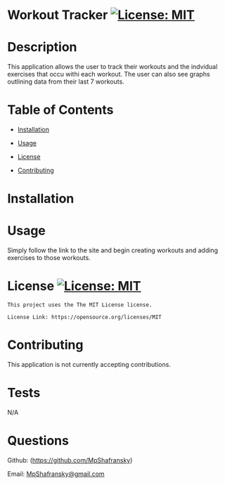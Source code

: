 # Workout Tracker [![License: MIT](https://img.shields.io/badge/License-MIT-yellow.svg)](https://opensource.org/licenses/MIT)

# Description
This application allows the user to track their workouts and the indvidual exercises that occu withi each workout. The user can also see graphs outlining data from their last 7 workouts.

# Table of Contents
- [Installation](#installation)

- [Usage](#usage)

- [License](#license)

- [Contributing](#contributing)

# Installation


# Usage
Simply follow the link to the site and begin creating workouts and adding exercises to those workouts.

# License [![License: MIT](https://img.shields.io/badge/License-MIT-yellow.svg)](https://opensource.org/licenses/MIT)
    This project uses the The MIT License license.
    
    License Link: https://opensource.org/licenses/MIT

# Contributing
This application is not currently accepting contributions.

# Tests
N/A

# Questions
Github: (https://github.com/MpShafransky)

Email: MpShafransky@gmail.com
